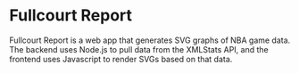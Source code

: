 # Fullcourt Report

Fullcourt Report is a web app that generates SVG graphs of NBA game data. The backend uses Node.js to pull data from the XMLStats API, and the frontend uses Javascript to render SVGs based on that data.
